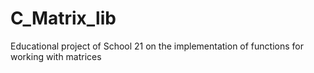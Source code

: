 # C_Matrix_lib
Educational project of School 21 on the implementation of functions for working with matrices
